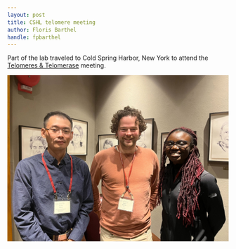 ```yaml
---
layout: post
title: CSHL telomere meeting
author: Floris Barthel
handle: fpbarthel
---
```


Part of the lab traveled to Cold Spring Harbor, New York to attend the [Telomeres & Telomerase](https://meetings.cshl.edu/meetings.aspx?meet=telo&year=23) meeting.

![Left to right: Yi-An, Floris, Mimi at the meeting](/images/photos/CSHL-telomere-2023.jpg)